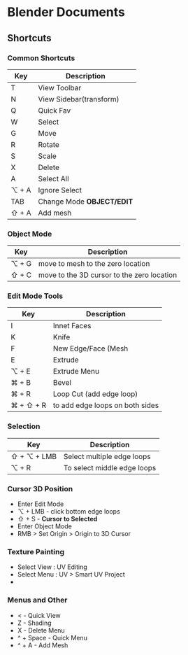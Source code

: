 # Blender Documents

## Shortcuts

### Common Shortcuts
| Key | Description |
| - | - |
| T   | View Toolbar|
| N   | View Sidebar(transform) |
| Q   | Quick Fav |
| W   | Select |
| G   | Move |
| R   | Rotate |
| S   | Scale |
| X   | Delete |
| A   | Select All |
| ⌥ + A | Ignore Select |
| TAB   | Change Mode **OBJECT/EDIT** |
| ⇧ + A | Add mesh |

### Object Mode
| Key | Description |
| - | - |
| ⌥ + G | move to mesh to the zero location |
| ⇧ + C | move to the 3D cursor to the zero location |


### Edit Mode Tools
| Key | Description |
| - | - |
| I | Innet Faces
| K | Knife
| F | New Edge/Face (Mesh | Faces | Make Edge/face)
| E | Extrude
| ⌥ + E | Extrude Menu |
| ⌘ + B | Bevel
| ⌘ + R | Loop Cut (add edge loop)
| ⌘ + ⇧ + R | to add edge loops on both sides |

### Selection
| Key | Description |
| - | - |
| ⇧ + ⌥ + LMB | Select multiple edge loops |
| ⌥ + R       | To select middle edge loops |

### Cursor 3D Position
- Enter Edit Mode
- ⌥ + LMB  - click bottom edge loops
- ⇧ + S -  **Cursor to Selected**
- Enter Object Mode
- RMB > Set Origin  > Origin to 3D Cursor

### Texture Painting
- Select View : UV Editing
- Select Menu : UV > Smart UV Project
- 

### Menus and Other
- < - Quick View
- Z - Shading
- X - Delete Menu
- ^ + Space - Quick Menu
- ^ + A  - Add Mesh 
